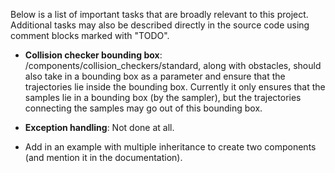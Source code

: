 Below is a list of important tasks that are broadly relevant to this
project. Additional tasks may also be described directly in the source code
using comment blocks marked with "TODO".

* **Collision checker bounding box**: /components/collision_checkers/standard,
  along with obstacles, should also take in a bounding box as a parameter and
  ensure that the trajectories lie inside the bounding box. Currently it only
  ensures that the samples lie in a bounding box (by the sampler), but the
  trajectories connecting the samples may go out of this bounding box.

* **Exception handling**: Not done at all.

* Add in an example with multiple inheritance to create two components (and
  mention it in the documentation).
